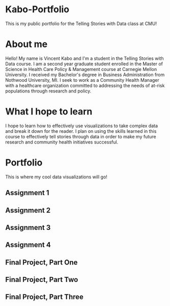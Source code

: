 # Kabo-Portfolio
This is my public portfolio for the Telling Stories with Data class at CMU!

# About me
Hello! My name is Vincent Kabo and I'm a student in the Telling Stories with Data course. I am a second year graduate student enrolled in the Master of Science in Health Care Policy & Management course at Carnegie Mellon University. I received my Bachelor's degree in Business Administration from Nothwood University, MI.
I seek to work as a Community Health Manager with a healthcare organization committed to addressing the needs of at-risk populations through research and policy.

# What I hope to learn
I hope to learn how to effectively use visualizations to take complex data and break it down for the reader. I plan on using the skills learned in this course to effectively tell stories through data in order to make my future research and community health initiatives successful.

# Portfolio
This is where my cool data visualizations will go!

## Assignment 1
## Assignment 2
## Assignment 3
## Assignment 4
## Final Project, Part One
## Final Project, Part Two
## Final Project, Part Three
